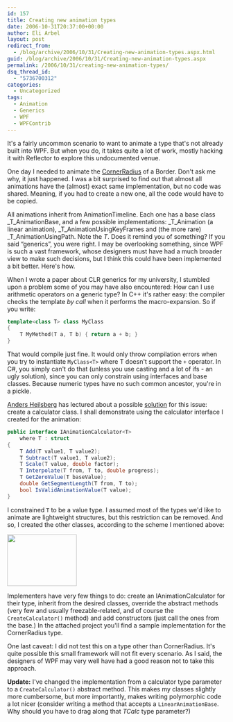 ```yaml
---
id: 157
title: Creating new animation types
date: 2006-10-31T20:37:00+00:00
author: Eli Arbel
layout: post
redirect_from:
  - /blog/archive/2006/10/31/Creating-new-animation-types.aspx.html
guid: /blog/archive/2006/10/31/Creating-new-animation-types.aspx
permalink: /2006/10/31/creating-new-animation-types/
dsq_thread_id:
  - "5736700312"
categories:
  - Uncategorized
tags:
  - Animation
  - Generics
  - WPF
  - WPFContrib
---
```

It's a fairly uncommon scenario to want to animate a type that's not already built into WPF. But when you do, it takes quite a lot of work, mostly hacking it with Reflector to explore this undocumented venue. 


  


One day I needed to animate the [CornerRadius](http://windowssdk.msdn.microsoft.com/en-gb/library/system.windows.cornerradius(VS.80).aspx) of a Border. Don't ask me why, it just happened. I was a bit surprised to find out that almost all animations have the (almost) exact same implementation, but no code was shared. Meaning, if you had to create a new one, all the code would have to be copied. 


  


All animations inherit from AnimationTimeline. Each one has a base class _T_AnimationBase, and a few possible implementations: _T_Animation (a linear animation), _T_AnimationUsingKeyFrames and (the more rare) _T_AnimationUsingPath. Note the _T_. Does it remind you of something? If you said &#8220;generics&#8221;, you were right. I may be overlooking something, since WPF is such a vast framework, whose designers must have had a much broader view to make such decisions, but I think this could have been implemented a bit better. Here's how. 


  


When I wrote a paper about CLR generics for my university, I stumbled upon a problem some of you may have also encountered: How can I use arithmetic operators on a generic type? In C++ it's rather easy: the compiler checks the template _by call_ when it performs the macro-expansion. So if you write: 

```cpp
template<class T> class MyClass
{
    T MyMethod(T a, T b) { return a + b; }
}
```

That would compile just fine. It would only throw compilation errors when you try to instantiate `MyClass<T>` where T doesn't support the `+` operator. In C#, you simply can't do that (unless you use casting and a lot of ifs - an ugly solution), since you can only constrain using interfaces and base classes. Because numeric types have no such common ancestor, you're in a pickle. 

[Anders Hejlsberg](http://en.wikipedia.org/wiki/Anders_Hejlsberg) has lectured about a possible [solution](http://www.lambda-computing.com/publications/articles/generics2/) for this issue: create a calculator class. I shall demonstrate using the calculator interface I created for the animation: 

```csharp
public interface IAnimationCalculator<T>
    where T : struct
{
    T Add(T value1, T value2);
    T Subtract(T value1, T value2);
    T Scale(T value, double factor);
    T Interpolate(T from, T to, double progress);
    T GetZeroValue(T baseValue);
    double GetSegmentLength(T from, T to);
    bool IsValidAnimationValue(T value);
} 
```

I constrained `T` to be a value type. I assumed most of the types we'd like to animate are lightweight structures, but this restriction can be removed. And so, I created the other classes, according to the scheme I mentioned above: 

<a href="https://arbel.net/attachments/Images/6.animationframework.jpg" target=_blank><IMG height=119 src="https://arbel.net/attachments/Images/6.animationframework.jpg" width=160 border=0></a>

Implementers have very few things to do: create an IAnimationCalculator for their type, inherit from the desired classes, override the abstract methods (very few and usually freezable-related, and of course the `CreateCalculator()` method) and add constructors (just call the ones from the base.) In the attached project you'll find a sample implementation for the CornerRadius type. 

One last caveat: I did not test this on a type other than CornerRadius. It's quite possible this small framework will not fit every scenario. As I said, the designers of WPF may very well have had a good reason not to take this approach.

**Update:** I've changed the implementation from a calculator type parameter to a `CreateCalculator()` abstract method. This makes my classes slightly more cumbersome, but more importantly, makes writing polymorphic code a lot nicer (consider writing a method that accepts a `LinearAnimationBase`. Why should you have to drag along that&nbsp;_TCalc_ type parameter?)
